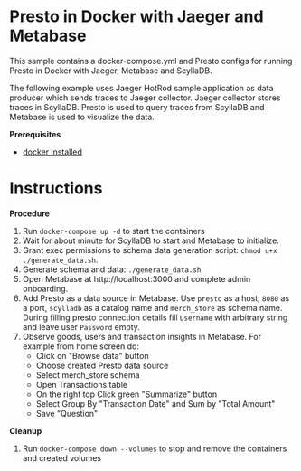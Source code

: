 # Presto in Docker with Jaeger and Metabase

This sample contains a docker-compose.yml and Presto configs for running Presto in Docker with Jaeger, Metabase and ScyllaDB.

The following example uses Jaeger HotRod sample application as data producer which sends traces to Jaeger collector. 
Jaeger collector stores traces in ScyllaDB. Presto is used to query traces from ScyllaDB and 
Metabase is used to visualize the data.

**Prerequisites**
- [docker installed](https://docs.docker.com/engine/install/)

Instructions
============

**Procedure**
1. Run `docker-compose up -d` to start the containers
2. Wait for about minute for ScyllaDB to start and Metabase to initialize.
3. Grant exec permissions to schema data generation script: `chmod u+x ./generate_data.sh`.
4. Generate schema and data: `./generate_data.sh`. 
4. Open Metabase at http://localhost:3000 and complete admin onboarding.
5. Add Presto as a data source in Metabase. 
Use `presto` as a host, `8080` as a port, `scylladb` as a catalog name and `merch_store` as schema name. 
During filling presto connection details fill `Username` with arbitrary string 
and leave user `Password` empty.
6. Observe goods, users and transaction insights in Metabase. For example from home screen do:
    * Click on "Browse data" button
    * Choose created Presto data source
    * Select merch_store schema
    * Open Transactions table
    * On the right top Click green "Summarize" button
    * Select Group By "Transaction Date" and Sum by "Total Amount"
    * Save "Question"

**Cleanup**
1. Run `docker-compose down --volumes` to stop and remove the containers and created volumes
